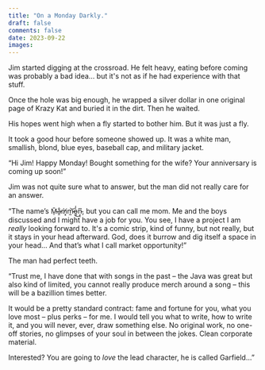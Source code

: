 ```yaml
---
title: "On a Monday Darkly."
draft: false
comments: false
date: 2023-09-22
images:
---
```


Jim started digging at the crossroad. He felt heavy, eating before coming was probably a bad idea… but it's not as if he had experience with that stuff.

Once the hole was big enough, he wrapped a silver dollar in one original page of Krazy Kat and buried it in the dirt. Then he waited.

His hopes went high when a fly started to bother him. But it was just a fly.

It took a good hour before someone showed up. It was a white man, smallish, blond, blue eyes, baseball cap, and military jacket.

“Hi Jim! Happy Monday! Bought something for the wife? Your anniversary is coming up soon!”

Jim was not quite sure what to answer, but the man did not really care for an answer.

“The name’s M̵̠̄a̷̯̐m̸͓̀m̴̰͝ȯ̵͚̾͜n̴͔͔͆, but you can call me mom. Me and the boys discussed and I might have a job for you. You see, I have a project I am *really* looking forward to. It's a comic strip, kind of funny, but not really, but it stays in your head afterward. God, does it burrow and dig itself a space in your head… And that’s what I call market opportunity!”

The man had perfect teeth.

“Trust me, I have done that with songs in the past – the Java was great but also kind of limited, you cannot really produce merch around a song – this will be a bazillion times better.

It would be a pretty standard contract: fame and fortune for you, what you love most – plus perks – for me. I would tell you what to write, how to write it, and you will never, ever, draw something else. No original work, no one-off stories, no glimpses of your soul in between the jokes. Clean corporate material.

Interested? You are going to *love* the lead character, he is called Garfield…”